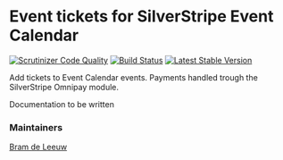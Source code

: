 # Event tickets for SilverStripe Event Calendar
[![Scrutinizer Code Quality](https://scrutinizer-ci.com/g/TheBnl/event-tickets/badges/quality-score.png?b=master)](https://scrutinizer-ci.com/g/TheBnl/event-tickets/?branch=master)
[![Build Status](https://scrutinizer-ci.com/g/TheBnl/event-tickets/badges/build.png?b=master)](https://scrutinizer-ci.com/g/TheBnl/event-tickets/build-status/master)
[![Latest Stable Version](https://poser.pugx.org/bramdeleeuw/silverstripe-event-tickets/version)](https://packagist.org/packages/bramdeleeuw/silverstripe-event-tickets)


Add tickets to Event Calendar events. Payments handled trough the SilverStripe Omnipay module.

Documentation to be written

### Maintainers

[Bram de Leeuw](http://www.twitter.com/bramdeleeuw)